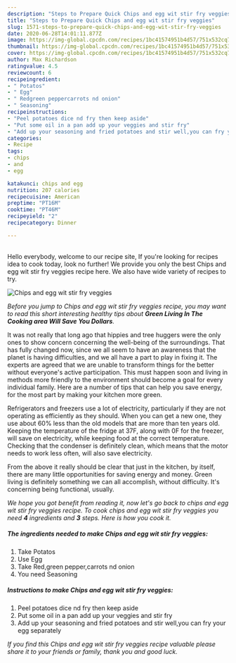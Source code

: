```yaml
---
description: "Steps to Prepare Quick Chips and egg wit stir fry veggies"
title: "Steps to Prepare Quick Chips and egg wit stir fry veggies"
slug: 1571-steps-to-prepare-quick-chips-and-egg-wit-stir-fry-veggies
date: 2020-06-28T14:01:11.877Z
image: https://img-global.cpcdn.com/recipes/1bc41574951b4d57/751x532cq70/chips-and-egg-wit-stir-fry-veggies-recipe-main-photo.jpg
thumbnail: https://img-global.cpcdn.com/recipes/1bc41574951b4d57/751x532cq70/chips-and-egg-wit-stir-fry-veggies-recipe-main-photo.jpg
cover: https://img-global.cpcdn.com/recipes/1bc41574951b4d57/751x532cq70/chips-and-egg-wit-stir-fry-veggies-recipe-main-photo.jpg
author: Max Richardson
ratingvalue: 4.5
reviewcount: 6
recipeingredient:
- " Potatos"
- " Egg"
- " Redgreen peppercarrots nd onion"
- " Seasoning"
recipeinstructions:
- "Peel potatoes dice nd fry then keep aside"
- "Put some oil in a pan add up your veggies and stir fry"
- "Add up your seasoning and fried potatoes and stir well,you can fry your egg separately"
categories:
- Recipe
tags:
- chips
- and
- egg

katakunci: chips and egg 
nutrition: 207 calories
recipecuisine: American
preptime: "PT16M"
cooktime: "PT46M"
recipeyield: "2"
recipecategory: Dinner

---
```

<br>
Hello everybody, welcome to our recipe site, If you're looking for recipes idea to cook today, look no further! We provide you only the best Chips and egg wit stir fry veggies recipe here. We also have wide variety of recipes to try.
<br>


![Chips and egg wit stir fry veggies](https://img-global.cpcdn.com/recipes/1bc41574951b4d57/751x532cq70/chips-and-egg-wit-stir-fry-veggies-recipe-main-photo.jpg)

<i>Before you jump to Chips and egg wit stir fry veggies recipe, you may want to read this short interesting healthy tips about 
<strong>Green Living In The Cooking area Will Save You Dollars</strong>.</i>
</br>

It was not really that long ago that hippies and tree huggers were the only ones to show concern concerning the well-being of the surroundings. That has fully changed now, since we all seem to have an awareness that the planet is having difficulties, and we all have a part to play in fixing it. The experts are agreed that we are unable to transform things for the better without everyone's active participation. This must happen soon and living in methods more friendly to the environment should become a goal for every individual family. Here are a number of tips that can help you save energy, for the most part by making your kitchen more green.

Refrigerators and freezers use a lot of electricity, particularly if they are not operating as efficiently as they should. When you can get a new one, they use about 60% less than the old models that are more than ten years old. Keeping the temperature of the fridge at 37F, along with 0F for the freezer, will save on electricity, while keeping food at the correct temperature. Checking that the condenser is definitely clean, which means that the motor needs to work less often, will also save electricity.

From the above it really should be clear that just in the kitchen, by itself, there are many little opportunities for saving energy and money. Green living is definitely something we can all accomplish, without difficulty. It's concerning being functional, usually.


<i>We hope you got benefit from reading it, now let's go back to chips and egg wit stir fry veggies recipe. To cook chips and egg wit stir fry veggies you need <strong>4</strong> ingredients and <strong>3</strong> steps. Here is how you cook it.
</i>

##### The ingredients needed to make Chips and egg wit stir fry veggies:

1. Take  Potatos
1. Use  Egg
1. Take  Red,green pepper,carrots nd onion
1. You need  Seasoning


##### Instructions to make Chips and egg wit stir fry veggies:

1. Peel potatoes dice nd fry then keep aside
1. Put some oil in a pan add up your veggies and stir fry
1. Add up your seasoning and fried potatoes and stir well,you can fry your egg separately


<i>If you find this Chips and egg wit stir fry veggies recipe valuable please share it to your friends or family, thank you and good luck.</i>
